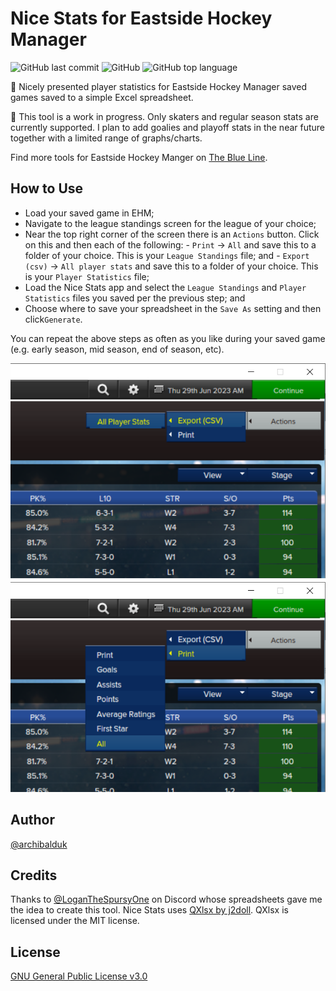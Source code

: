 # Nice Stats for Eastside Hockey Manager
![GitHub last commit](https://img.shields.io/github/last-commit/archibalduk/EHM_Nice_Stats?style=flat-square) ![GitHub](https://img.shields.io/github/license/archibalduk/EHM_Nice_Stats?style=flat-square) ![GitHub top language](https://img.shields.io/github/languages/top/archibalduk/EHM_Nice_Stats?style=flat-square)

:rocket: Nicely presented player statistics for Eastside Hockey Manager saved games saved to a simple Excel spreadsheet. 

:construction: This tool is a work in progress. Only skaters and regular season stats are currently supported. I plan to add goalies and playoff stats in the near future together with a limited range of graphs/charts.

Find more tools for Eastside Hockey Manger on [The Blue Line](https://ehmtheblueline.com).

## How to Use

 - Load your saved game in EHM;
 - Navigate to the league standings screen for the league of your choice;
 - Near the top right corner of the screen there is an `Actions` button. Click on this and then each of the following:
         - `Print` -> `All` and save this to a folder of your choice. This is your `League Standings` file; and
         - `Export (csv)` -> `All player stats` and save this to a folder of your choice. This is your `Player Statistics` file;
 - Load the Nice Stats app and select the `League Standings` and `Player Statistics` files you saved per the previous step; and
 - Choose where to save your spreadsheet in the `Save As` setting and then click`Generate`.

You can repeat the above steps as often as you like during your saved game (e.g. early season, mid season, end of season, etc).

![Screenshot of how to export the relevant data from Eastside Hockey Manager.](res/ehm_nice_stats_example.png)

## Author
[@archibalduk](https://www.github.com/archibalduk)

## Credits
Thanks to [@LoganTheSpursyOne](https://discord.com/) on Discord whose spreadsheets gave me the idea to create this tool.
Nice Stats uses [QXlsx by j2doll](https://github.com/QtExcel/QXlsx). QXlsx is licensed under the MIT license.

## License
[GNU General Public License v3.0](https://choosealicense.com/licenses/gpl-3.0/)
